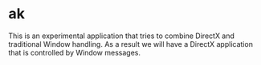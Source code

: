 # ak

This is an experimental application that tries to combine DirectX and traditional 
Window handling. As a result we will have a DirectX application that is controlled
by Window messages.
